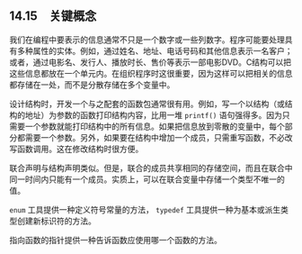 ## 14.15　关键概念

我们在编程中要表示的信息通常不只是一个数字或一些列数字。程序可能要处理具有多种属性的实体。例如，通过姓名、地址、电话号码和其他信息表示一名客户；或者，通过电影名、发行人、播放时长、售价等表示一部电影DVD。C结构可以把这些信息都放在一个单元内。在组织程序时这很重要，因为这样可以把相关的信息都存储在一处，而不是分散存储在多个变量中。

设计结构时，开发一个与之配套的函数包通常很有用。例如，写一个以结构（或结构的地址）为参数的函数打印结构内容，比用一堆 `printf()` 语句强得多。因为只需要一个参数就能打印结构中的所有信息。如果把信息放到零散的变量中，每个部分都需要一个参数。另外，如果要在结构中增加一个成员，只需重写函数，不必改写函数调用。这在修改结构时很方便。

联合声明与结构声明类似。但是，联合的成员共享相同的存储空间，而且在联合中同一时间内只能有一个成员。实质上，可以在联合变量中存储一个类型不唯一的值。

`enum` 工具提供一种定义符号常量的方法， `typedef` 工具提供一种为基本或派生类型创建新标识符的方法。

指向函数的指针提供一种告诉函数应使用哪一个函数的方法。

